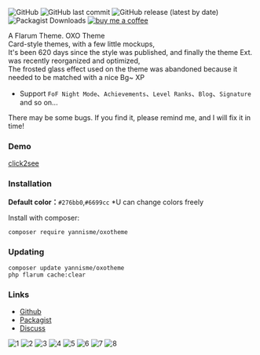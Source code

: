 ![GitHub](https://img.shields.io/github/license/yannisme/flarum-oxo-theme?style=flat-square) ![GitHub last commit](https://img.shields.io/github/last-commit/yannisme/flarum-oxo-theme?style=flat-square) ![GitHub release (latest by date)](https://img.shields.io/github/v/release/yannisme/flarum-oxo-theme?style=flat-square) ![Packagist Downloads](https://img.shields.io/packagist/dt/yannisme/oxotheme?style=flat-square) [![buy me a coffee](https://img.shields.io/badge/donate-buy%20me%20a%20coffee-yellow?label=Donate&style=flat-square)](https://www.buymeacoffee.com/yannisme)

A Flarum Theme. OXO Theme  
Card-style themes, with a few little mockups,  
It's been 620 days since the style was published, and finally the theme Ext. was recently reorganized and optimized,  
The frosted glass effect used on the theme was abandoned because it needed to be matched with a nice Bg~  XP


- Support `FoF Night Mode`、`Achievements`、`Level Ranks`、`Blog`、`Signature` and so on...

There may be some bugs. If you find it, please remind me, and I will fix it in time!

### Demo
[click2see](https://discuss.yannisme.com/)

### Installation
**Default color：**`#276bb0`,`#6699cc`
*U can change colors freely

Install with composer:
```
composer require yannisme/oxotheme
```

### Updating

```
composer update yannisme/oxotheme
php flarum cache:clear
```

### Links

- [Github](https://github.com/yannisme/flarum-oxo-theme)
- [Packagist](https://packagist.org/packages/yannisme/oxotheme)
- [Discuss](https://discuss.flarum.org/d/28681-oxo-theme)
  

![1](https://i.loli.net/2021/08/18/BmI1N47jKcTwSeQ.png)
![2](https://i.loli.net/2021/08/18/8A51B6ZvTPhLyu7.png)
![3](https://i.loli.net/2021/08/18/sJT7LRkKnbYwqdN.png)
![4](https://i.loli.net/2021/08/18/5m2JIs48j6quHSK.png)
![5](https://i.loli.net/2021/08/18/Wt2QaxHUMgAkC5J.png)
![6](https://i.loli.net/2021/08/18/IHS8uaWRAU1zMjg.png)
![7](https://i.loli.net/2021/08/18/Un2lKT1SpNOiXCF.png)
![8](https://i.loli.net/2021/08/18/JxTco6Cm1pWqbPS.png)
